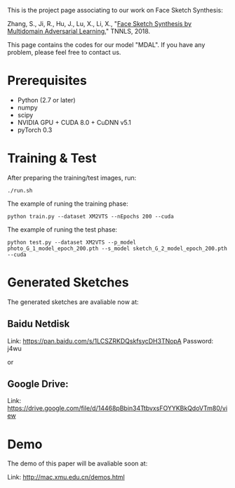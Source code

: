 This is the project page associating to our work on Face Sketch Synthesis:

Zhang, S., Ji, R., Hu, J., Lu, X., Li, X., "<a href=https://ieeexplore.ieee.org/abstract/document/8478205>Face Sketch Synthesis by Multidomain Adversarial Learning.</a>" TNNLS, 2018.

This page contains the codes for our model "MDAL". If you have any problem, please feel free to contact us.

# Prerequisites

* Python (2.7 or later)
* numpy
* scipy
* NVIDIA GPU + CUDA 8.0 + CuDNN v5.1
* pyTorch 0.3

# Training & Test

After preparing the training/test images, run:
```
./run.sh
```
The example of runing the training phase:
```
python train.py --dataset XM2VTS --nEpochs 200 --cuda
```
The example of runing the test phase:
```
python test.py --dataset XM2VTS --p_model photo_G_1_model_epoch_200.pth --s_model sketch_G_2_model_epoch_200.pth --cuda
```

# Generated Sketches

The generated sketches are avaliable now at:

## Baidu Netdisk

Link: https://pan.baidu.com/s/1LCSZRKDQskfsycDH3TNopA
Password: j4wu


or

## Google Drive:

Link: https://drive.google.com/file/d/14468pBbin34TtbvxsFOYYKBkQdoVTm80/view


# Demo

The demo of this paper will be avaliable soon at:

Link: http://mac.xmu.edu.cn/demos.html